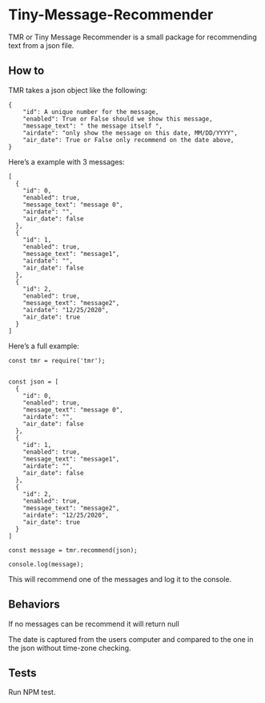 # Tiny-Message-Recommender
TMR or Tiny Message Recommender is a small package for recommending text from a json file.


## How to

TMR takes a json object like the following:
```
{
    "id": A unique number for the message,
    "enabled": True or False should we show this message,
    "message_text": " the message itself ",
    "airdate": "only show the message on this date, MM/DD/YYYY",
    "air_date": True or False only recommend on the date above,
}
```
Here’s a example with 3 messages:
```
[
  {
    "id": 0,
    "enabled": true,
    "message_text": "message 0",
    "airdate": "",
    "air_date": false
  },
  {
    "id": 1,
    "enabled": true,
    "message_text": "message1",
    "airdate": "",
    "air_date": false
  },
  {
    "id": 2,
    "enabled": true,
    "message_text": "message2",
    "airdate": "12/25/2020",
    "air_date": true
  }
]
```

Here’s a full example:
```
const tmr = require('tmr');


const json = [
  {
    "id": 0,
    "enabled": true,
    "message_text": "message 0",
    "airdate": "",
    "air_date": false
  },
  {
    "id": 1,
    "enabled": true,
    "message_text": "message1",
    "airdate": "",
    "air_date": false
  },
  {
    "id": 2,
    "enabled": true,
    "message_text": "message2",
    "airdate": "12/25/2020",
    "air_date": true
  }
]

const message = tmr.recommend(json);

console.log(message);
```
This will recommend one of the messages and log it to the console.

## Behaviors

If no messages can be recommend it will return null

The date is captured from the users computer and compared to the one in the json without time-zone checking.

## Tests
Run NPM test.
